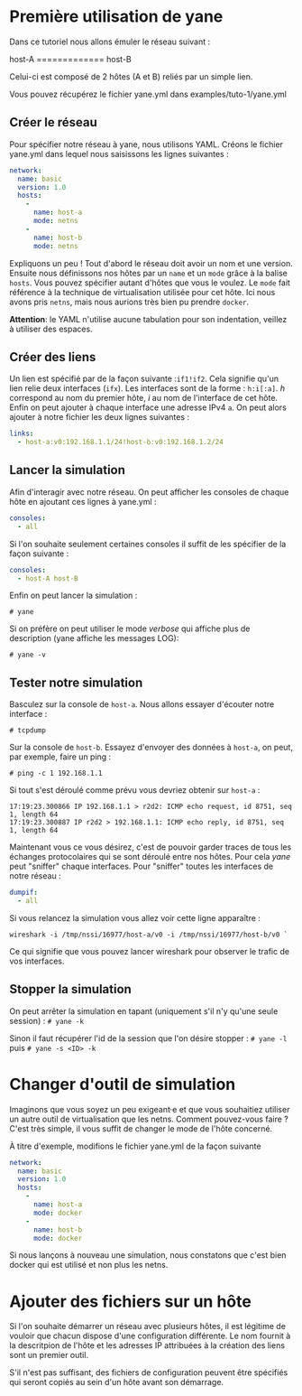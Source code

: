 # Première utilisation de yane


Dans ce tutoriel nous allons émuler le réseau suivant :

host-A	=============	host-B


Celui-ci est composé de 2 hôtes (A et B) reliés par un simple lien.

Vous pouvez récupérez le fichier yane.yml dans examples/tuto-1/yane.yml


## Créer le réseau

Pour spécifier notre réseau à yane, nous utilisons YAML. Créons le fichier yane.yml dans lequel nous saisissons les lignes suivantes :

```yaml
network:
  name: basic
  version: 1.0
  hosts:
    -
      name: host-a
      mode: netns
    -  
      name: host-b
      mode: netns
```

Expliquons un peu ! Tout d'abord le réseau doit avoir un nom et une version. Ensuite nous définissons nos hôtes par un `name` et un `mode` grâce à la balise `hosts`. Vous pouvez spécifier autant d'hôtes que vous le voulez. Le `mode` fait référence à la technique de virtualisation utilisée pour cet hôte. Ici nous avons pris `netns`, mais nous aurions très bien pu prendre `docker`.

**Attention**: le YAML n'utilise aucune tabulation pour son indentation, veillez à utiliser des espaces.

## Créer des liens

Un lien est spécifié par de la façon suivante :`if1!if2`. Cela signifie qu'un lien relie deux interfaces (`ifx`). Les interfaces sont de la forme : `h:i[:a]`. *h* correspond au nom du premier hôte, *i* au nom de l'interface de cet hôte. Enfin on peut ajouter à chaque interface une adresse IPv4 `a`.
On peut alors ajouter à notre fichier les deux lignes suivantes :

```yaml
links:
  - host-a:v0:192.168.1.1/24!host-b:v0:192.168.1.2/24
```

## Lancer la simulation

Afin d'interagir avec notre réseau. On peut afficher les consoles de chaque hôte en ajoutant ces lignes à yane.yml :

```yaml
consoles:
  - all
```
Si l'on souhaite seulement certaines consoles il suffit de les spécifier de la façon suivante :
```yaml
consoles:
  - host-A host-B
```
Enfin on peut lancer la simulation :

`# yane`

Si on préfère on peut utiliser le mode _verbose_ qui affiche plus de description (yane affiche les messages LOG):

`# yane -v`

## Tester notre simulation

Basculez sur la console de `host-a`. Nous allons essayer d'écouter notre interface :

	# tcpdump

Sur la console de `host-b`. Essayez d'envoyer des données à `host-a`, on peut, par exemple, faire un ping :

	# ping -c 1 192.168.1.1

Si tout s'est déroulé comme prévu vous devriez obtenir sur `host-a` :

	17:19:23.300866 IP 192.168.1.1 > r2d2: ICMP echo request, id 8751, seq 1, length 64
	17:19:23.300887 IP r2d2 > 192.168.1.1: ICMP echo reply, id 8751, seq 1, length 64


Maintenant vous ce vous désirez, c'est de pouvoir garder traces de tous les échanges protocolaires qui se sont déroulé entre nos hôtes.
Pour cela _yane_ peut "sniffer" chaque interfaces.
Pour "sniffer" toutes les interfaces de notre réseau :
```yaml
dumpif:
  - all
```
Si vous relancez la simulation vous allez voir cette ligne apparaître :

```
wireshark -i /tmp/nssi/16977/host-a/v0 -i /tmp/nssi/16977/host-b/v0 `
```
Ce qui signifie que vous pouvez lancer wireshark pour observer le trafic de vos interfaces.

## Stopper la simulation

On peut arrêter la simulation en tapant (uniquement s'il n'y qu'une seule session) : `# yane -k`

Sinon il faut récupérer l'id de la session que l'on désire stopper : `# yane -l` puis `# yane -s <ID> -k`


# Changer d'outil de simulation

   Imaginons que vous soyez un peu exigeant·e et que vous souhaitiez
utiliser un autre outil de virtualisation que les netns. Comment
pouvez-vous faire  ? C'est très simple, il vous suffit de changer le
mode de l'hôte concerné.

   À titre d'exemple, modifions le fichier yane.yml de la façon
suivante

```yaml
network:
  name: basic
  version: 1.0
  hosts:
    -
      name: host-a
      mode: docker
    -  
      name: host-b
      mode: docker
```

   Si nous lançons à nouveau une simulation, nous constatons que c'est
bien docker qui est utilisé et non plus les netns.

# Ajouter des fichiers sur un hôte

Si l'on souhaite démarrer un réseau avec plusieurs hôtes, il est
légitime de vouloir que chacun dispose d'une configuration
différente. Le nom fournit à la descritpion de l'hôte et les adresses
IP attribuées à la création des liens sont un premier outil.

   S'il n'est pas suffisant, des fichiers de configuration peuvent
être spécifiés qui seront copiés au sein d'un hôte avant son
démarrage.
